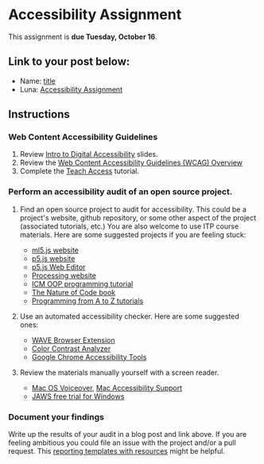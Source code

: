 # Accessibility Assignment

This assignment is **due Tuesday, October 16**.

## Link to your post below:
* Name: [title](https://github.com/Open-Source-Studio-at-ITP/Syllabus/blob/source/accessibility-assignment.md)
* Luna: [Accessibility Assignment](https://wp.nyu.edu/luna/2018/10/08/accessibility-assignment/)

## Instructions

### Web Content Accessibility Guidelines

1. Review [Intro to Digital Accessibility](https://docs.google.com/presentation/d/1Gjn16bgjeWCnKNmCwW-0cxUpbQXR0TPfjDSTN7TFcRA/edit#slide=id.g421c16c3f6_5_365) slides.
2. Review the [Web Content Accessibility Guidelines (WCAG) Overview](https://www.w3.org/WAI/standards-guidelines/wcag/)
3. Complete the [Teach Access](https://teachaccess.github.io/tutorial/#/0) tutorial.

### Perform an accessibility audit of an open source project.

1. Find an open source project to audit for accessibility. This could be a project's website, github repository, or some other aspect of the project (associated tutorials, etc.) You are also welcome to use ITP course materials. Here are some suggested projects if you are feeling stuck:
    * [ml5.js website](https://ml5js.org/)
    * [p5.js website](https://p5js.org/)
    * [p5.js Web Editor](https://editor.p5js.org/)
    * [Processing website](https://processing.org/)
    * [ICM OOP programming tutorial](https://shiffman.github.io/Learning-p5.js/ch08.html)
    * [The Nature of Code book](https://natureofcode.com/book/)
    * [Programming from A to Z tutorials](https://shiffman.net/a2z/)

2. Use an automated accessibility checker. Here are some suggested ones:
    * [WAVE Browser Extension](http://wave.webaim.org/extension/)
    * [Color Contrast Analyzer](https://www.paciellogroup.com/resources/contrastanalyser/)
    * [Google Chrome Accessibility Tools](https://chrome.google.com/webstore/detail/accessibility-developer-t/fpkknkljclfencbdbgkenhalefipecmb)

3. Review the materials manually yourself with a screen reader. 
    * [Mac OS Voiceover](https://help.apple.com/voiceover/mac/10.14/), [Mac Accessibility Support](https://support.apple.com/accessibility/mac)
    * [JAWS free trial for Windows](https://www.freedomscientific.com/Downloads/JAWS)

### Document your findings

Write up the results of your audit in a blog post and link above. If you are feeling ambitious you could file an issue with the project and/or a pull request. This [reporting templates with resources]() might be helpful.
